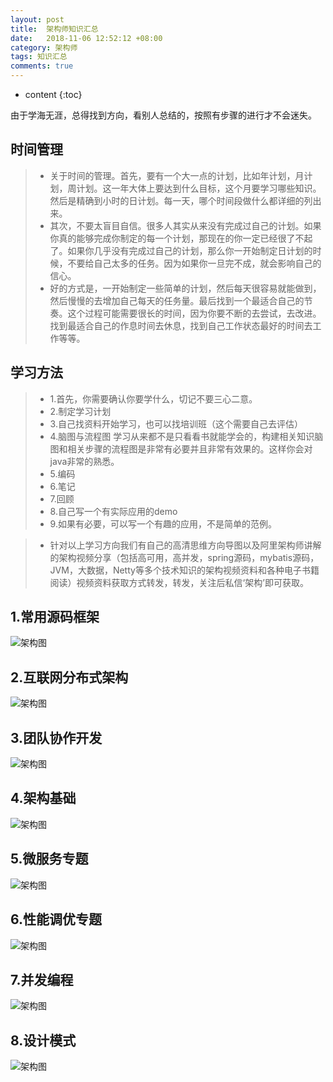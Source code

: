 ```yaml
---
layout: post
title:  架构师知识汇总
date:   2018-11-06 12:52:12 +08:00
category: 架构师
tags: 知识汇总
comments: true
---
```


* content
{:toc}

由于学海无涯，总得找到方向，看别人总结的，按照有步骤的进行才不会迷失。





## 时间管理

>* 关于时间的管理。首先，要有一个大一点的计划，比如年计划，月计划，周计划。这一年大体上要达到什么目标，这个月要学习哪些知识。然后是精确到小时的日计划。每一天，哪个时间段做什么都详细的列出来。
>* 其次，不要太盲目自信。很多人其实从来没有完成过自己的计划。如果你真的能够完成你制定的每一个计划，那现在的你一定已经很了不起了。如果你几乎没有完成过自己的计划，那么你一开始制定日计划的时候，不要给自己太多的任务。因为如果你一旦完不成，就会影响自己的信心。
>* 好的方式是，一开始制定一些简单的计划，然后每天很容易就能做到，然后慢慢的去增加自己每天的任务量。最后找到一个最适合自己的节奏。这个过程可能需要很长的时间，因为你要不断的去尝试，去改进。找到最适合自己的作息时间去休息，找到自己工作状态最好的时间去工作等等。


## 学习方法

>* 1.首先，你需要确认你要学什么，切记不要三心二意。
>* 2.制定学习计划
>* 3.自己找资料开始学习，也可以找培训班（这个需要自己去评估）
>* 4.脑图与流程图 学习从来都不是只看看书就能学会的，构建相关知识脑图和相关步骤的流程图是非常有必要并且非常有效果的。这样你会对java非常的熟悉。
>* 5.编码
>* 6.笔记
>* 7.回顾
>* 8.自己写一个有实际应用的demo
>* 9.如果有必要，可以写一个有趣的应用，不是简单的范例。

>* 针对以上学习方向我们有自己的高清思维方向导图以及阿里架构师讲解的架构视频分享（包括高可用，高并发，spring源码，mybatis源码，JVM，大数据，Netty等多个技术知识的架构视频资料和各种电子书籍阅读）视频资料获取方式转发，转发，关注后私信‘架构’即可获取。


## 1.常用源码框架

![架构图](https://raw.githubusercontent.com/qiuyadongsite/qiuyadongsite.github.io/master/_posts/images/constror-1.jpg)

## 2.互联网分布式架构

![架构图](https://raw.githubusercontent.com/qiuyadongsite/qiuyadongsite.github.io/master/_posts/images/constror-2.jpg)

## 3.团队协作开发

![架构图](https://raw.githubusercontent.com/qiuyadongsite/qiuyadongsite.github.io/master/_posts/images/constror-3.jpg)

## 4.架构基础

![架构图](https://raw.githubusercontent.com/qiuyadongsite/qiuyadongsite.github.io/master/_posts/images/constror-4.jpg)

## 5.微服务专题

![架构图](https://raw.githubusercontent.com/qiuyadongsite/qiuyadongsite.github.io/master/_posts/images/constror-5.jpg)

## 6.性能调优专题

![架构图](https://raw.githubusercontent.com/qiuyadongsite/qiuyadongsite.github.io/master/_posts/images/constror-6.jpg)

## 7.并发编程

![架构图](https://raw.githubusercontent.com/qiuyadongsite/qiuyadongsite.github.io/master/_posts/images/constror-7.jpg)

## 8.设计模式

![架构图](https://raw.githubusercontent.com/qiuyadongsite/qiuyadongsite.github.io/master/_posts/images/constror-8.jpg)
